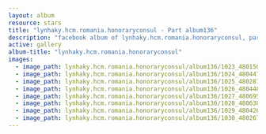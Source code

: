 ```yaml
---
layout: album
resource: stars
title: "lynhaky.hcm.romania.honoraryconsul - Part album136"
description: "facebook album of lynhaky.hcm.romania.honoraryconsul, part album136."
active: gallery
album-title: "lynhaky.hcm.romania.honoraryconsul"
images:
  - image_path: lynhaky.hcm.romania.honoraryconsul/album136/1023_480150929_1168615507955741_6910614900000081536_n.jpg
  - image_path: lynhaky.hcm.romania.honoraryconsul/album136/1024_480447205_1168567754627183_1773210200007558004_n.jpg
  - image_path: lynhaky.hcm.romania.honoraryconsul/album136/1025_480287751_1168567764627182_6715834821863083376_n.jpg
  - image_path: lynhaky.hcm.romania.honoraryconsul/album136/1026_480448857_1168568011293824_523552695874340739_n.jpg
  - image_path: lynhaky.hcm.romania.honoraryconsul/album136/1027_480695036_1168567744627184_5291326218541109089_n.jpg
  - image_path: lynhaky.hcm.romania.honoraryconsul/album136/1028_480638115_1168567701293855_8204265916509532465_n.jpg
  - image_path: lynhaky.hcm.romania.honoraryconsul/album136/1029_480426746_1168567197960572_2745858020059626967_n.jpg
  - image_path: lynhaky.hcm.romania.honoraryconsul/album136/1030_480267305_1168566504627308_4652478507327509699_n.jpg
---
```

